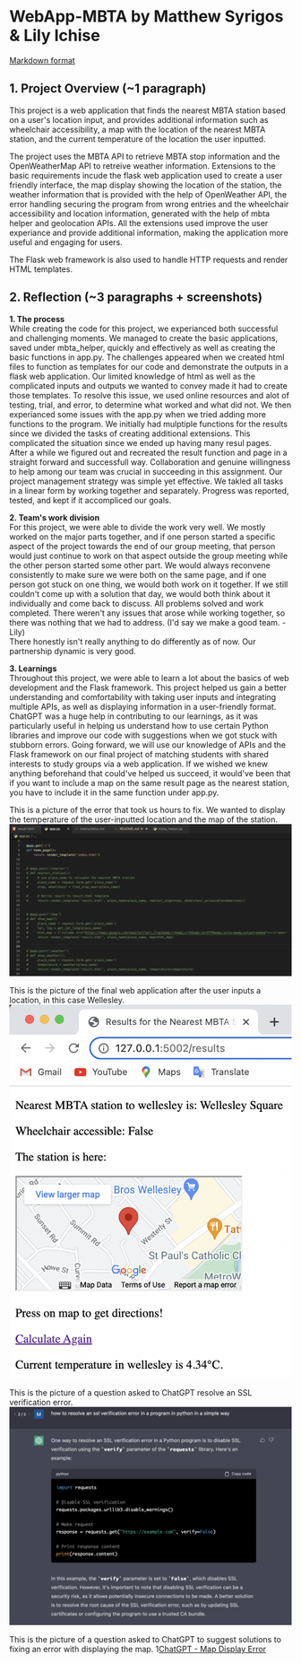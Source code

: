 # WebApp-MBTA by Matthew Syrigos & Lily Ichise

[Markdown format](https://docs.github.com/en/get-started/writing-on-github/getting-started-with-writing-and-formatting-on-github/basic-writing-and-formatting-syntax)

## 1. Project Overview (~1 paragraph)

This project is a web application that finds the nearest MBTA station based on a user's location input, and provides additional information such as wheelchair accessibility, a map with the location of the nearest MBTA station, and the current temperature of the location the user inputted. 

The project uses the MBTA API to retrieve MBTA stop information and the OpenWeatherMap API to retreive weather information. Extensions to the basic requirements incude the flask web application used to create a user friendly interface, the map display showing the location of the station, the weather information that is provided with the help of OpenWeather API, the error handling securing the program from wrong entries and the wheelchair accessibility and location information, generated with the help of mbta helper and geolocation APIs. All the extensions used improve the user experiance and provide additional information, making the application more useful and engaging for users.

The Flask web framework is also used to handle HTTP requests and render HTML templates.

## 2. Reflection (~3 paragraphs + screenshots)

**1. The process**  
While creating the code for this project, we experianced both successful and challenging moments. We managed to create the basic applications, saved under mbta_helper, quickly and effectively as well as creating the basic functions in app.py. The challenges appeared when we created html files to function as templates for our code and demonstrate the outputs in a flask web application. Our limited knowledge of html as well as the complicated inputs and outputs we wanted to convey made it had to create those templates. To resolve this issue, we used online resources and alot of testing, trial, and error, to determine what worked and what did not. We then experianced some issues with the app.py when we tried adding more functions to the program. We initially had mulptiple functions for the results since we divided the tasks of creating additional extensions. This complicated the situation since we ended up having many resul pages. After a while we figured out and recreated the result function and page in a straight forward and successfull way.
Collaboration and genuine willingness to help among our team was crucial in succeeding in this assignment. Our project management strategy was simple yet effective. We takled all tasks in a linear form by working together and separately. Progress was reported, tested, and kept if it accompliced our goals. 

**2. Team's work division**  
For this project, we were able to divide the work very well. We mostly worked on the major parts together, and if one person started a specific aspect of the project towards the end of our group meeting, that person would just continue to work on that aspect outside the group meeting while the other person started some other part. We would always reconvene consistently to make sure we were both on the same page, and if one person got stuck on one thing, we would both work on it together. If we still couldn't come up with a solution that day, we would both think about it individually and come back to discuss. All problems solved and work completed. There weren't any issues that arose while working together, so there was nothing that we had to address. (I'd say we make a good team. - Lily)  
There honestly isn't really anything to do differently as of now. Our partnership dynamic is very good.

**3. Learnings**  
Throughout this project, we were able to learn a lot about the basics of web development and the Flask framework. This project helped us gain a better understanding and comfortability with taking user inputs and integrating multiple APIs, as well as displaying information in a user-friendly format. ChatGPT was a huge help in contributing to our learnings, as it was particularly useful in helping us understand how to use certain Python libraries and improve our code with suggestions when we got stuck with stubborn errors. Going forward, we will use our knowledge of APIs and the Flask framework on our final project of matching students with shared interests to study groups via a web application. If we wished we knew anything beforehand that could've helped us succeed, it would've been that if you want to include a map on the same result page as the nearest station, you have to include it in the same function under app.py.

This is a picture of the error that took us hours to fix. We wanted to display the temperature of the user-inputted location and the map of the station.
![commented app.py progress](images/apppy_progress.png)

This is the picture of the final web application after the user inputs a location, in this case Wellesley.
![completed website image](images/Screen%20Shot%202023-04-05%20at%207.56.24%20PM.png)

This is the picture of a question asked to ChatGPT resolve an SSL verification error.
![ChatGPT - SSL Verification Error](images/chatgpt%20disabling%20ssl.png)

This is the picture of a question asked to ChatGPT to suggest solutions to fixing an error with displaying the map.
1[ChatGPT - Map Display Error](images/chatgpt%20issue%20with%20map.png)
